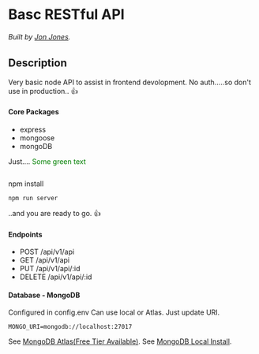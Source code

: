 # Basc RESTful API

###### Built by [Jon Jones](https://me-ai.github.io/).

## Description

Very basic node API to assist in frontend devolopment.
No auth.....so don't use in production.. :thumbsup:

#### Core Packages

- express
- mongoose
- mongoDB

Just....
<span style="color: green"> Some green text </span>
```
```
npm install

```
npm run server
```

..and you are ready to go. :thumbsup:

#### Endpoints

- POST /api/v1/api
- GET /api/v1/api
- PUT /api/v1/api/:id
- DELETE /api/v1/api/:id

#### Database - MongoDB

Configured in config.env
Can use local or Atlas. Just update URI.

```
MONGO_URI=mongodb://localhost:27017
```

See [MongoDB Atlas(Free Tier Available)](https://www.mongodb.com/).
See [MongoDB Local Install](https://www.mongodb.com/try/download/community).
